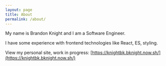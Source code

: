 ```yaml
---
layout: page
title: About
permalink: /about/
---
```


My name is Brandon Knight and I am a Software Engineer.

I have some experience with frontend technologies like React, ES, styling.

View my personal site, work in progress:
[https://knightbk.bknight.now.sh/](https://knightbk.bknight.now.sh/)
